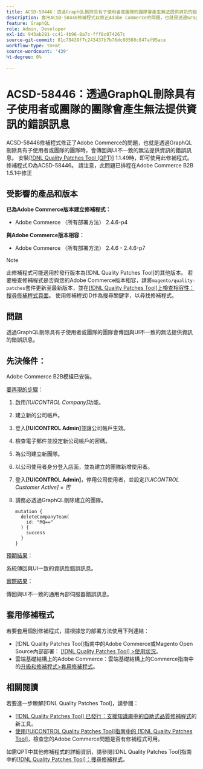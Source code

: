 ```yaml
---
title: ACSD-58446：透過GraphQL刪除具有子使用者或團隊的團隊會產生無法提供資訊的錯誤訊息
description: 套用ACSD-58446修補程式以修正Adobe Commerce的問題，也就是透過GraphQL刪除具有子使用者或團隊的團隊時，會傳回與UI不一致的無法提供資訊的錯誤訊息。
feature: GraphQL
role: Admin, Developer
exl-id: 943ab281-cc41-4b96-8a7c-fff8c074267c
source-git-commit: 81c78439f7c243437b7b76dc80560c847af95ace
workflow-type: tm+mt
source-wordcount: '439'
ht-degree: 0%

---
```


# ACSD-58446：透過GraphQL刪除具有子使用者或團隊的團隊會產生無法提供資訊的錯誤訊息

ACSD-58446修補程式修正了Adobe Commerce的問題，也就是透過GraphQL刪除具有子使用者或團隊的團隊時，會傳回與UI不一致的無法提供資訊的錯誤訊息。 安裝[[!DNL Quality Patches Tool (QPT)]](https://experienceleague.adobe.com/zh-hant/docs/commerce-knowledge-base/kb/announcements/commerce-announcements/magento-quality-patches-released-new-tool-to-self-serve-quality-patches) 1.1.49時，即可使用此修補程式。 修補程式ID為ACSD-58446。 請注意，此問題已排程在Adobe Commerce B2B 1.5.1中修正

## 受影響的產品和版本

**已為Adobe Commerce版本建立修補程式：**

* Adobe Commerce （所有部署方法） 2.4.6-p4

**與Adobe Commerce版本相容：**

* Adobe Commerce （所有部署方法） 2.4.6 - 2.4.6-p7

>[!NOTE]
>
>此修補程式可能適用於發行版本為[!DNL Quality Patches Tool]的其他版本。 若要檢查修補程式是否與您的Adobe Commerce版本相容，請將`magento/quality-patches`套件更新至最新版本，並在[[!DNL Quality Patches Tool]上檢查相容性：搜尋修補程式頁面](https://experienceleague.adobe.com/tools/commerce-quality-patches/index.html?lang=zh-Hant)。 使用修補程式ID作為搜尋關鍵字，以尋找修補程式。

## 問題

透過GraphQL刪除具有子使用者或團隊的團隊會傳回與UI不一致的無法提供資訊的錯誤訊息。

## 先決條件：

Adobe Commerce B2B模組已安裝。

<u>要再現的步驟</u>：

1. 啟用&#x200B;*[!UICONTROL Company]*&#x200B;功能。
1. 建立新的公司帳戶。
1. 登入&#x200B;**[!UICONTROL Admin]**&#x200B;並讓公司帳戶生效。
1. 檢查電子郵件並設定新公司帳戶的密碼。
1. 為公司建立新團隊。
1. 以公司使用者身分登入店面，並為建立的團隊新增使用者。
1. 登入&#x200B;**[!UICONTROL Admin]**，停用公司使用者，並設定&#x200B;*[!UICONTROL Customer Active]* = *否*
1. 請務必透過GraphQL刪除建立的團隊。

   ```
   mutation {
     deleteCompanyTeam(
       id: "MQ=="
     ) {
       success
     }
   }
   ```

<u>預期結果</u>：

系統傳回與UI一致的資訊性錯誤訊息。

<u>實際結果</u>：

傳回與UI不一致的通用內部伺服器錯誤訊息。

## 套用修補程式

若要套用個別修補程式，請根據您的部署方法使用下列連結：

* [!DNL Quality Patches Tool]指南中的Adobe Commerce或Magento Open Source內部部署： [[!DNL Quality Patches Tool] >使用狀況](/help/tools/quality-patches-tool/usage.md)。
* 雲端基礎結構上的Adobe Commerce：雲端基礎結構上的Commerce指南中的[升級和修補程式>套用修補程式](https://experienceleague.adobe.com/docs/commerce-cloud-service/user-guide/develop/upgrade/apply-patches.html?lang=zh-Hant)。

## 相關閱讀

若要進一步瞭解[!DNL Quality Patches Tool]，請參閱：

* [[!DNL Quality Patches Tool] 已發行：支援知識庫中的自助式品質修補程式](https://experienceleague.adobe.com/zh-hant/docs/commerce-knowledge-base/kb/announcements/commerce-announcements/magento-quality-patches-released-new-tool-to-self-serve-quality-patches)的新工具。
* [使用[!UICONTROL Quality Patches Tool]指南中的 [!DNL Quality Patches Tool]](/help/tools/quality-patches-tool/patches-available-in-qpt/check-patch-for-magento-issue-with-magento-quality-patches.md)，檢查您的Adobe Commerce問題是否有修補程式可用。


如需QPT中其他修補程式的詳細資訊，請參閱[!DNL Quality Patches Tool]指南中的[[!DNL Quality Patches Tool]：搜尋修補程式](https://experienceleague.adobe.com/tools/commerce-quality-patches/index.html?lang=zh-Hant)。
